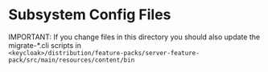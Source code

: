 Subsystem Config Files
========

IMPORTANT: If you change files in this directory you should also update the migrate-*.cli scripts in  
`<keycloak>/distribution/feature-packs/server-feature-pack/src/main/resources/content/bin`
